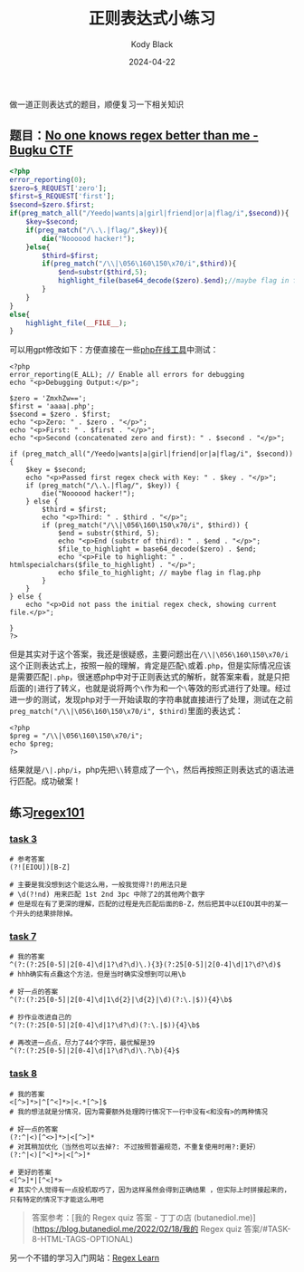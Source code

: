 ﻿---
layout:     post
title:      正则表达式小练习
subtitle:   
date:       2024-04-22
author:     Kody Black
header-img: img/post-bg-normal.jpg
catalog: true
tags:
    - ctf

---

做一道正则表达式的题目，顺便复习一下相关知识

## 题目：[No one knows regex better than me - Bugku CTF](https://ctf.bugku.com/challenges/detail/id/193.html)

```php
<?php 
error_reporting(0);
$zero=$_REQUEST['zero'];
$first=$_REQUEST['first'];
$second=$zero.$first;
if(preg_match_all("/Yeedo|wants|a|girl|friend|or|a|flag/i",$second)){
    $key=$second;
    if(preg_match("/\.\.|flag/",$key)){
        die("Noooood hacker!");
    }else{
        $third=$first;
        if(preg_match("/\\|\056\160\150\x70/i",$third)){
            $end=substr($third,5);
            highlight_file(base64_decode($zero).$end);//maybe flag in flag.php
        }
    }
}
else{
    highlight_file(__FILE__);
}
```

可以用gpt修改如下：方便直接在一些[php在线工具](https://www.jyshare.com/compile/)中测试：

```
<?php 
error_reporting(E_ALL); // Enable all errors for debugging
echo "<p>Debugging Output:</p>";

$zero = 'ZmxhZw==';
$first = 'aaaa|.php';
$second = $zero . $first;
echo "<p>Zero: " . $zero . "</p>";
echo "<p>First: " . $first . "</p>";
echo "<p>Second (concatenated zero and first): " . $second . "</p>";

if (preg_match_all("/Yeedo|wants|a|girl|friend|or|a|flag/i", $second)) {
    $key = $second;
    echo "<p>Passed first regex check with Key: " . $key . "</p>";
    if (preg_match("/\.\.|flag/", $key)) {
        die("Noooood hacker!");
    } else {
        $third = $first;
        echo "<p>Third: " . $third . "</p>";
        if (preg_match("/\\|\056\160\150\x70/i", $third)) {
            $end = substr($third, 5);
            echo "<p>End (substr of third): " . $end . "</p>";
            $file_to_highlight = base64_decode($zero) . $end;
            echo "<p>File to highlight: " . htmlspecialchars($file_to_highlight) . "</p>";
            echo $file_to_highlight; // maybe flag in flag.php
        }
    }
} else {
    echo "<p>Did not pass the initial regex check, showing current file.</p>";
    
}
?>
```

但是其实对于这个答案，我还是很疑惑，主要问题出在`/\\|\056\160\150\x70/i`这个正则表达式上，按照一般的理解，肯定是匹配`\`或着`.php`，但是实际情况应该是需要匹配`|.php`，很迷惑php中对于正则表达式的解析，就答案来看，就是只把后面的`|`进行了转义，也就是说将两个`\`作为和一个`\`等效的形式进行了处理。经过进一步的测试，发现php对于一开始读取的字符串就直接进行了处理，测试在之前`preg_match("/\\|\056\160\150\x70/i", $third)`里面的表达式：

```
<?php 
$preg = "/\\|\056\160\150\x70/i";
echo $preg;
?>
```

结果就是`/\|.php/i`，php先把`\\`转意成了一个`\`，然后再按照正则表达式的语法进行匹配。成功破案！

## 练习[regex101](https://regex101.com/)

### [task 3](https://regex101.com/quiz/3)

```
# 参考答案
(?![EIOU])[B-Z]

# 主要是我没想到这个能这么用，一般我觉得?!的用法只是
# \d(?!nd) 用来匹配 1st 2nd 3pc 中除了2的其他两个数字
# 但是现在有了更深的理解，匹配的过程是先匹配后面的B-Z，然后把其中以EIOU其中的某一个开头的结果排除掉。
```

### [task 7](https://regex101.com/quiz/7)

```
# 我的答案
^(?:(?:25[0-5]|2[0-4]\d|1?\d?\d)\.){3}(?:25[0-5]|2[0-4]\d|1?\d?\d)$
# hhh确实有点蠢这个方法，但是当时确实没想到可以用\b

# 好一点的答案
^(?:(?:25[0-5]|2[0-4]\d|1\d{2}|\d{2}|\d)(?:\.|$)){4}\b$

# 抄作业改进自己的
^(?:(?:25[0-5]|2[0-4]\d|1?\d?\d)(?:\.|$)){4}\b$

# 再改进一点点，尽力了44个字符，最优解是39
^(?:(?:25[0-5]|2[0-4]\d|1?\d?\d)\.?\b){4}$
```

### [task 8](https://regex101.com/quiz/8)

```
# 我的答案
<[^>]*>|^[^<]*>|<.*[^>]$
# 我的想法就是分情况，因为需要额外处理跨行情况下一行中没有<和没有>的两种情况

# 好一点的答案
(?:^|<)[^<>]*>|<[^>]*
# 对其稍加优化（当然也可以去掉?: 不过按照普遍规范，不重复使用时用?:更好）
(?:^|<)[^<]*>|<[^>]*

# 更好的答案
<[^>]*|[^<]*>
# 其实个人觉得有一点投机取巧了，因为这样虽然会得到正确结果 ，但实际上时拼接起来的，只有特定的情况下才能这么用吧
```

> 答案参考：[我的 Regex quiz 答案 - 丁丁の店 (butanediol.me)](https://blog.butanediol.me/2022/02/18/我的 Regex quiz 答案/#TASK-8-HTML-TAGS-OPTIONAL)

另一个不错的学习入门网站：[Regex Learn ](https://regexlearn.com/zh-cn)


